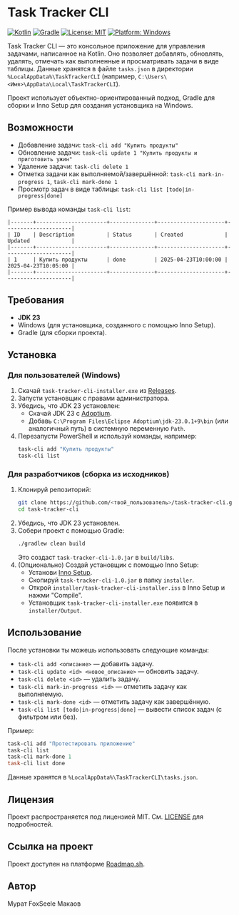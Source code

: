 # Task Tracker CLI

[![Kotlin](https://img.shields.io/badge/Kotlin-2.0.21-blue.svg)](https://kotlinlang.org)
[![Gradle](https://img.shields.io/badge/Gradle-8.10-green.svg)](https://gradle.org)
[![License: MIT](https://img.shields.io/badge/License-MIT-yellow.svg)](https://opensource.org/licenses/MIT)
[![Platform: Windows](https://img.shields.io/badge/Platform-Windows-lightgrey.svg)](https://www.microsoft.com/windows)

Task Tracker CLI — это консольное приложение для управления задачами, написанное на Kotlin. Оно позволяет добавлять, обновлять, удалять, отмечать как выполненные и просматривать задачи в виде таблицы. Данные хранятся в файле `tasks.json` в директории `%LocalAppData%\TaskTrackerCLI` (например, `C:\Users\<Имя>\AppData\Local\TaskTrackerCLI`).

Проект использует объектно-ориентированный подход, Gradle для сборки и Inno Setup для создания установщика на Windows.

## Возможности
- Добавление задачи: `task-cli add "Купить продукты"`
- Обновление задачи: `task-cli update 1 "Купить продукты и приготовить ужин"`
- Удаление задачи: `task-cli delete 1`
- Отметка задачи как выполняемой/завершённой: `task-cli mark-in-progress 1`, `task-cli mark-done 1`
- Просмотр задач в виде таблицы: `task-cli list [todo|in-progress|done]`

Пример вывода команды `task-cli list`:
```
|-------+----------------------+--------------+---------------------+---------------------|
| ID    | Description          | Status       | Created             | Updated             |
|-------+----------------------+--------------+---------------------+---------------------|
| 1     | Купить продукты      | done         | 2025-04-23T10:00:00 | 2025-04-23T10:05:00 |
|-------+----------------------+--------------+---------------------+---------------------|
```

## Требования
- **JDK 23**
- Windows (для установщика, созданного с помощью Inno Setup).
- Gradle (для сборки проекта).

## Установка

### Для пользователей (Windows)
1. Скачай `task-tracker-cli-installer.exe` из [Releases](https://github.com/foxseele/task-tracker-cli/releases).
2. Запусти установщик с правами администратора.
3. Убедись, что JDK 23 установлен:
    - Скачай JDK 23 с [Adoptium](https://adoptium.net/temurin/releases/?version=23).
    - Добавь `C:\Program Files\Eclipse Adoptium\jdk-23.0.1+9\bin` (или аналогичный путь) в системную переменную `Path`.
4. Перезапусти PowerShell и используй команды, например:
   ```powershell
   task-cli add "Купить продукты"
   task-cli list
   ```

### Для разработчиков (сборка из исходников)
1. Клонируй репозиторий:
   ```bash
   git clone https://github.com/<твой_пользователь>/task-tracker-cli.git
   cd task-tracker-cli
   ```
2. Убедись, что JDK 23 установлен.
3. Собери проект с помощью Gradle:
   ```bash
   ./gradlew clean build
   ```
   Это создаст `task-tracker-cli-1.0.jar` в `build/libs`.
4. (Опционально) Создай установщик с помощью Inno Setup:
    - Установи [Inno Setup](https://jrsoftware.org/isdl.php).
    - Скопируй `task-tracker-cli-1.0.jar` в папку `installer`.
    - Открой `installer/task-tracker-cli-installer.iss` в Inno Setup и нажми "Compile".
    - Установщик `task-tracker-cli-installer.exe` появится в `installer/Output`.

## Использование
После установки ты можешь использовать следующие команды:
- `task-cli add <описание>` — добавить задачу.
- `task-cli update <id> <новое_описание>` — обновить задачу.
- `task-cli delete <id>` — удалить задачу.
- `task-cli mark-in-progress <id>` — отметить задачу как выполняемую.
- `task-cli mark-done <id>` — отметить задачу как завершённую.
- `task-cli list [todo|in-progress|done]` — вывести список задач (с фильтром или без).

Пример:
```powershell
task-cli add "Протестировать приложение"
task-cli list
task-cli mark-done 1
task-cli list done
```

Данные хранятся в `%LocalAppData%\TaskTrackerCLI\tasks.json`.

## Лицензия
Проект распространяется под лицензией MIT. См. [LICENSE](LICENSE) для подробностей.

## Ссылка на проект
Проект доступен на платформе [Roadmap.sh](https://roadmap.sh/projects/task-tracker).

## Автор
Мурат FoxSeele Макаов
